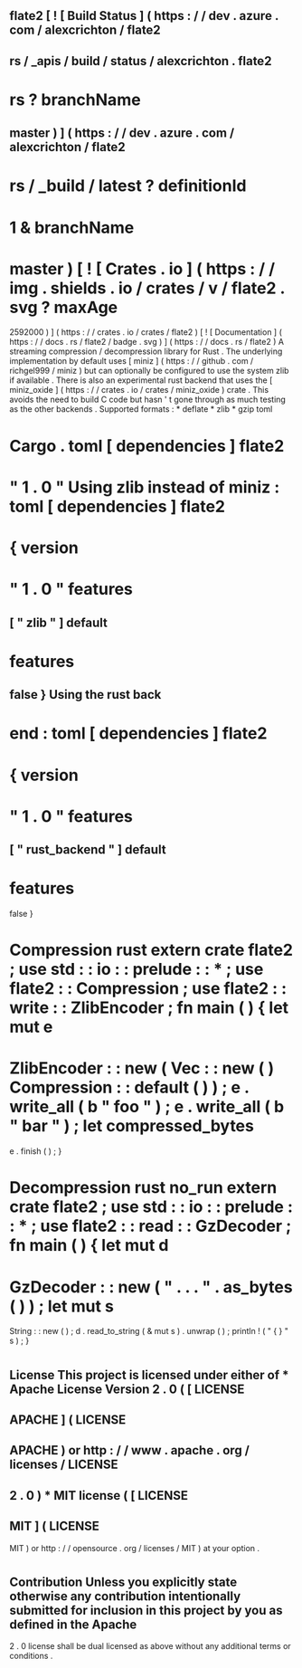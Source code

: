 #
flate2
[
!
[
Build
Status
]
(
https
:
/
/
dev
.
azure
.
com
/
alexcrichton
/
flate2
-
rs
/
_apis
/
build
/
status
/
alexcrichton
.
flate2
-
rs
?
branchName
=
master
)
]
(
https
:
/
/
dev
.
azure
.
com
/
alexcrichton
/
flate2
-
rs
/
_build
/
latest
?
definitionId
=
1
&
branchName
=
master
)
[
!
[
Crates
.
io
]
(
https
:
/
/
img
.
shields
.
io
/
crates
/
v
/
flate2
.
svg
?
maxAge
=
2592000
)
]
(
https
:
/
/
crates
.
io
/
crates
/
flate2
)
[
!
[
Documentation
]
(
https
:
/
/
docs
.
rs
/
flate2
/
badge
.
svg
)
]
(
https
:
/
/
docs
.
rs
/
flate2
)
A
streaming
compression
/
decompression
library
for
Rust
.
The
underlying
implementation
by
default
uses
[
miniz
]
(
https
:
/
/
github
.
com
/
richgel999
/
miniz
)
but
can
optionally
be
configured
to
use
the
system
zlib
if
available
.
There
is
also
an
experimental
rust
backend
that
uses
the
[
miniz_oxide
]
(
https
:
/
/
crates
.
io
/
crates
/
miniz_oxide
)
crate
.
This
avoids
the
need
to
build
C
code
but
hasn
'
t
gone
through
as
much
testing
as
the
other
backends
.
Supported
formats
:
*
deflate
*
zlib
*
gzip
toml
#
Cargo
.
toml
[
dependencies
]
flate2
=
"
1
.
0
"
Using
zlib
instead
of
miniz
:
toml
[
dependencies
]
flate2
=
{
version
=
"
1
.
0
"
features
=
[
"
zlib
"
]
default
-
features
=
false
}
Using
the
rust
back
-
end
:
toml
[
dependencies
]
flate2
=
{
version
=
"
1
.
0
"
features
=
[
"
rust_backend
"
]
default
-
features
=
false
}
#
#
Compression
rust
extern
crate
flate2
;
use
std
:
:
io
:
:
prelude
:
:
*
;
use
flate2
:
:
Compression
;
use
flate2
:
:
write
:
:
ZlibEncoder
;
fn
main
(
)
{
let
mut
e
=
ZlibEncoder
:
:
new
(
Vec
:
:
new
(
)
Compression
:
:
default
(
)
)
;
e
.
write_all
(
b
"
foo
"
)
;
e
.
write_all
(
b
"
bar
"
)
;
let
compressed_bytes
=
e
.
finish
(
)
;
}
#
#
Decompression
rust
no_run
extern
crate
flate2
;
use
std
:
:
io
:
:
prelude
:
:
*
;
use
flate2
:
:
read
:
:
GzDecoder
;
fn
main
(
)
{
let
mut
d
=
GzDecoder
:
:
new
(
"
.
.
.
"
.
as_bytes
(
)
)
;
let
mut
s
=
String
:
:
new
(
)
;
d
.
read_to_string
(
&
mut
s
)
.
unwrap
(
)
;
println
!
(
"
{
}
"
s
)
;
}
#
License
This
project
is
licensed
under
either
of
*
Apache
License
Version
2
.
0
(
[
LICENSE
-
APACHE
]
(
LICENSE
-
APACHE
)
or
http
:
/
/
www
.
apache
.
org
/
licenses
/
LICENSE
-
2
.
0
)
*
MIT
license
(
[
LICENSE
-
MIT
]
(
LICENSE
-
MIT
)
or
http
:
/
/
opensource
.
org
/
licenses
/
MIT
)
at
your
option
.
#
#
#
Contribution
Unless
you
explicitly
state
otherwise
any
contribution
intentionally
submitted
for
inclusion
in
this
project
by
you
as
defined
in
the
Apache
-
2
.
0
license
shall
be
dual
licensed
as
above
without
any
additional
terms
or
conditions
.
